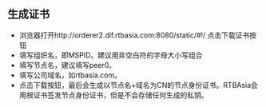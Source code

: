 ## 生成证书

* 浏览器打开http://orderer2.dif.rtbasia.com:8080/static/#!/ 点击下载证书按钮
* 填写组织名，即MSPID。建议用非空白符的字母大小写组合
* 填写节点名，建议填写peer0。
* 填写公司域名，如rtbasia.com。
* 点击下载按钮，最后会生成以节点名+域名为CN的节点身份证书。RTBAsia会用根证书签发节点身份证书，但是不会存储任何生成的私钥。